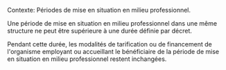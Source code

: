 Contexte: Périodes de mise en situation en milieu professionnel.

Une période de mise en situation en milieu professionnel dans une même structure ne peut être supérieure à une durée définie par décret.

Pendant cette durée, les modalités de tarification ou de financement de l'organisme employant ou accueillant le bénéficiaire de la période de mise en situation en milieu professionnel restent inchangées.